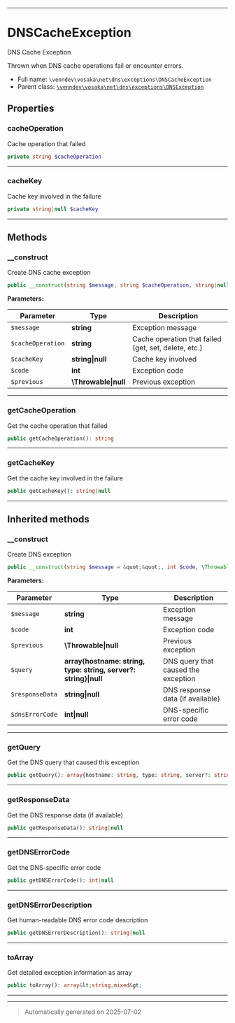 ***

# DNSCacheException

DNS Cache Exception

Thrown when DNS cache operations fail or encounter errors.

* Full name: `\venndev\vosaka\net\dns\exceptions\DNSCacheException`
* Parent class: [`\venndev\vosaka\net\dns\exceptions\DNSException`](./DNSException.md)



## Properties


### cacheOperation

Cache operation that failed

```php
private string $cacheOperation
```






***

### cacheKey

Cache key involved in the failure

```php
private string|null $cacheKey
```






***

## Methods


### __construct

Create DNS cache exception

```php
public __construct(string $message, string $cacheOperation, string|null $cacheKey = null, int $code, \Throwable|null $previous = null): mixed
```








**Parameters:**

| Parameter | Type | Description |
|-----------|------|-------------|
| `$message` | **string** | Exception message |
| `$cacheOperation` | **string** | Cache operation that failed (get, set, delete, etc.) |
| `$cacheKey` | **string&#124;null** | Cache key involved |
| `$code` | **int** | Exception code |
| `$previous` | **\Throwable&#124;null** | Previous exception |





***

### getCacheOperation

Get the cache operation that failed

```php
public getCacheOperation(): string
```












***

### getCacheKey

Get the cache key involved in the failure

```php
public getCacheKey(): string|null
```












***


## Inherited methods


### __construct

Create DNS exception

```php
public __construct(string $message = &quot;&quot;, int $code, \Throwable|null $previous = null, array{hostname: string, type: string, server?: string}|null $query = null, string|null $responseData = null, int|null $dnsErrorCode = null): mixed
```








**Parameters:**

| Parameter | Type | Description |
|-----------|------|-------------|
| `$message` | **string** | Exception message |
| `$code` | **int** | Exception code |
| `$previous` | **\Throwable&#124;null** | Previous exception |
| `$query` | **array{hostname: string, type: string, server?: string}&#124;null** | DNS query that caused the exception |
| `$responseData` | **string&#124;null** | DNS response data (if available) |
| `$dnsErrorCode` | **int&#124;null** | DNS-specific error code |





***

### getQuery

Get the DNS query that caused this exception

```php
public getQuery(): array{hostname: string, type: string, server?: string}|null
```












***

### getResponseData

Get the DNS response data (if available)

```php
public getResponseData(): string|null
```












***

### getDNSErrorCode

Get the DNS-specific error code

```php
public getDNSErrorCode(): int|null
```












***

### getDNSErrorDescription

Get human-readable DNS error code description

```php
public getDNSErrorDescription(): string|null
```












***

### toArray

Get detailed exception information as array

```php
public toArray(): array&lt;string,mixed&gt;
```












***


***
> Automatically generated on 2025-07-02
